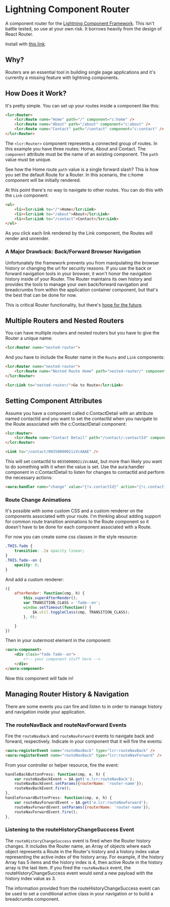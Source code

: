 # Lightning Component Router
A component router for the [Lightning Component Framework](https://developer.salesforce.com/docs/atlas.en-us.lightning.meta/lightning/intro_framework.htm). This isn't battle tested, so use at your own risk. It borrows heavily from the design of React Router.

Install with [this link](https://login.salesforce.com/packaging/installPackage.apexp?p0=04t50000000EqKD).

## Why?
Routers are an essential tool in building single page applications and it's currently a missing feature with lightning components.

## How Does it Work?
It's pretty simple. You can set up your routes inside a component like this:

```html
<lcr:Router>
    <lcr:Route name="Home" path="/" component="c:home" />
    <lcr:Route name="About" path="/about" component="c:about" />
    <lcr:Route name="Contact" path="/contact" component="c:contact" />
</lcr:Router>
```

The `<lcr:Router>` component represents a connected group of routes. In this example you have three routes: Home, About and Contact. The `component` attribute must be the name of an existing component. The `path` value must be unique.

See how the Home route `path` value is a single forward slash? This is how you set the default Route for a Router. In this scenario, the c:home component will be initially rendered.

At this point there's no way to navigate to other routes. You can do this with the `Link` component:

```html
<ul>
    <li><lcr:Link to="/">Home</lcr:Link>
    <li><lcr:Link to="/about">About</lcr:Link>
    <li><lcr:Link to="/contact">Contact</lcr:Link>
</ul>
```

As you click each link rendered by the Link component, the Routes will render and unrender.

### A Major Drawback: Back/Forward Browser Navigation
Unfortunately the framework prevents you from manipulating the browser history or changing the url for security reasons. If you use the back or forward navigation tools in your browser, it won't honor the navigation history inside of your Router. The Router maintains its own history and provides the tools to manage your own back/forward navigation and breadcrumbs from within the application container component, but that's the best that can be done for now.

This is critical Router functionality, but there's [hope for the future](http://documentation.auraframework.org/auradocs#reference?topic=api:AuraHistoryService).

## Multiple Routers and Nested Routers
You can have multiple routers and nested routers but you have to give the Router a unique name:

```html
<lcr:Router name="nested-router">
```
And you have to include the Router name in the `Route` and `Link` components:
```html
<lcr:Router name="nested-router">
    <lcr:Route name="Nested Route Home" path="nested-router/" component="c:nestedComponent" />
</lcr:Router>

<lcr:Link to="nested-router/">Go to Route</lcr:Link>
```

## Setting Component Attributes
Assume you have a component called c:ContactDetail with an attribute named contactId and you want to set the contactId when you navigate to the Route associated with the c:ContactDetail component:
```html
<lcr:Router>
    <lcr:Route name="Contact Detail" path="/contact/:contactId" component="c:ContactDetail" />
</lcr:Router>

<Link to="/contact/0035000002iiVc4AAE" />
```
This will set contactId to `0035000002iiVc4AAE`, but more than likely you want to do something with it when the value is set. Use the aura:handler component in c:ContactDetail to listen for changes to contactId and perform the necessary actions:
```html
<aura:handler name="change" value="{!v.contactId}" action="{!c.contactIdChangeHandler}"/>
```
### Route Change Animations
It's possible with some custom CSS and a custom renderer on the components associated with your route. I'm thinking about adding support for common route transition animations to the Route component so it doesn't have to be done for each component associated with a Route.

For now you can create some css classes in the style resource:
```css
.THIS.fade {
    transition: .2s opacity linear;
}
.THIS.fade--on {
    opacity: 0;
}
```
And add a custom renderer:
```javascript
({
    afterRender: function(cmp, h) {
        this.superAfterRender();
        var TRANSITION_CLASS = 'fade--on';
        window.setTimeout(function() {
            $A.util.toggleClass(cmp, TRANSITION_CLASS);        
        }, 0);

    }
})
```
Then in your outermost element in the component:
```html
<aura:component>
    <div class="fade fade--on">
        <!-- your component stuff here -->
    </div>
</aura:component>
```
Now this component will fade in!

## Managing Router History & Navigation
There are some events you can fire and listen to in order to manage history and navigation inside your application.

### The routeNavBack and routeNavForward Events
Fire the `routeNavBack`  and `routeNavForward` events to navigate back and forward, respectively. Indicate in your component that it will fire the events:
```html
<aura:registerEvent name="routeNavBack" type="lcr:routeNavBack" />
<aura:registerEvent name="routeNavBack" type="lcr:routeNavForward" />
```
From your controller or helper resource, fire the event:
```javascript
handleBackButtonPress: function(cmp, e, h) {
	var routeNavBackEvent = $A.get('e.lcr:routeNavBack');
    routeNavBackEvent.setParams({routerName: 'router-name'});
    routeNavBackEvent.fire();
},
handleForwardButtonPress: function(cmp, e, h) {
    var routeNavForwardEvent = $A.get('e.lcr:routeNavForward');
    routeNavForwardEvent.setParams({routerName: 'router-name'});
    routeNavForwardEvent.fire();
},
```
### Listening to the routeHistoryChangeSuccess Event
The `routeHistoryChangeSuccess` event is fired when the Router history changes. It includes the Router name, an Array of objects where each object represents a Route in the Router's history and a history index value representing the active index of the history array. For example, if the history Array has 5 items and the history index is 4, then active Route in the history array is the last item. If you fired the `routeNavBack` event, the routeHistoryChangeSuccess event would send a new payload with the history index value as 3.

The information provided from the routeHistoryChangeSuccess event can be used to set a conditional active class in your navigation or to build a breadcrumbs component.
